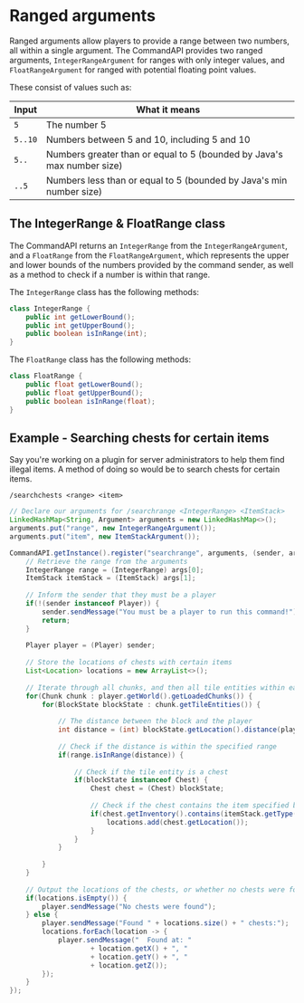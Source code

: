 # Ranged arguments

Ranged arguments allow players to provide a range between two numbers, all within a single argument. The CommandAPI provides two ranged arguments, `IntegerRangeArgument` for ranges with only integer values, and `FloatRangeArgument` for ranged with potential floating point values.

These consist of values such as:

| Input   | What it means                                                |
| ------- | ------------------------------------------------------------ |
| `5`     | The number 5                                                 |
| `5..10` | Numbers between 5 and 10, including 5 and 10                 |
| `5..`   | Numbers greater than or equal to 5 (bounded by Java's max number size) |
| `..5`   | Numbers less than or equal to 5 (bounded by Java's min number size) |

## The IntegerRange & FloatRange class

The CommandAPI returns an `IntegerRange` from the `IntegerRangeArgument`, and a `FloatRange` from the `FloatRangeArgument`, which represents the upper and lower bounds of the numbers provided by the command sender, as well as a method to check if a number is within that range.

The `IntegerRange` class has the following methods:

```java
class IntegerRange {
    public int getLowerBound();
    public int getUpperBound();
    public boolean isInRange(int);
}
```

The `FloatRange` class has the following methods:

```java
class FloatRange {
    public float getLowerBound();
    public float getUpperBound();
    public boolean isInRange(float);
}
```

## Example - Searching chests for certain items

Say you're working on a plugin for server administrators to help them find illegal items. A method of doing so would be to search chests for certain items.

```
/searchchests <range> <item>
```

```java
// Declare our arguments for /searchrange <IntegerRange> <ItemStack>
LinkedHashMap<String, Argument> arguments = new LinkedHashMap<>();
arguments.put("range", new IntegerRangeArgument());
arguments.put("item", new ItemStackArgument());

CommandAPI.getInstance().register("searchrange", arguments, (sender, args) -> {
	// Retrieve the range from the arguments
	IntegerRange range = (IntegerRange) args[0];
	ItemStack itemStack = (ItemStack) args[1];
	
	// Inform the sender that they must be a player
	if(!(sender instanceof Player)) {
		sender.sendMessage("You must be a player to run this command!");
		return;
	}
	
	Player player = (Player) sender;
	
	// Store the locations of chests with certain items
	List<Location> locations = new ArrayList<>();
	
	// Iterate through all chunks, and then all tile entities within each chunk
	for(Chunk chunk : player.getWorld().getLoadedChunks()) {
		for(BlockState blockState : chunk.getTileEntities()) {
			
			// The distance between the block and the player
			int distance = (int) blockState.getLocation().distance(player.getLocation());
			
			// Check if the distance is within the specified range 
			if(range.isInRange(distance)) {
				
				// Check if the tile entity is a chest
				if(blockState instanceof Chest) {
					Chest chest = (Chest) blockState;
					
					// Check if the chest contains the item specified by the player
					if(chest.getInventory().contains(itemStack.getType())) {
						locations.add(chest.getLocation());
					}
				}
			}
			
		}
	}
	
	// Output the locations of the chests, or whether no chests were found
	if(locations.isEmpty()) {
		player.sendMessage("No chests were found");
	} else {
		player.sendMessage("Found " + locations.size() + " chests:");
		locations.forEach(location -> {
			player.sendMessage("  Found at: " 
					+ location.getX() + ", " 
					+ location.getY() + ", " 
					+ location.getZ());
		});
	}
});
```